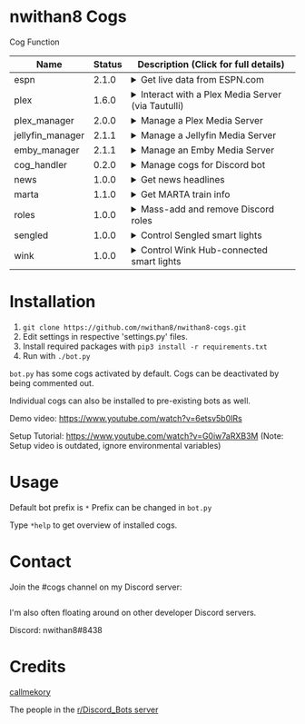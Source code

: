 # nwithan8 Cogs

Cog Function

| Name | Status | Description (Click for full details)
| --- | --- | --- |
| espn | 2.1.0 | <details><summary>Get live data from ESPN.com</summary><p>Commands:<p><ul><li><b>score</b> - Get live score(s) for a team</li><li><b>prob</b> - Get ESPN's win probability for a team's current game</li><li><b>sched</b> - Get a team's schedule</li><li><b>stats</b> - Get a team's record and ranking</li><li><b>top</b> - Top ranked teams of a league (Supported: CFB)</li><li><b>leagues</b> - List supported leagues</li></ul><p>Supported leagues: NFL, NBA, MLB, NHL, CFB, CBBM, CBBW</p> |
| plex | 1.6.0 | <details><summary>Interact with a Plex Media Server (via Tautulli)</summary><p>Commands:<p><ul><li><b>size</b> - Get Plex library statistics</li><li><b>stats</b> - Get watch statistics for a specific user</li><li><b>top</b> - Get the most popular media or most active users</li><li><b>rec</b> - Get a recommendation of what to watch</li><li><b>new</b> - Get an interactive catalog of newly-added content</li><li><b>search</b> - Search for Plex content</li><li><b>now</b> - View and manage live Plex streams</li></ul> |
| plex_manager | 2.0.0 | <details><summary>Manage a Plex Media Server</summary><p>Commands:<p><ul><li><b>add</b> - Invite Plex user to Plex server </li><li><b>remove</b> - Remove Plex user from Plex server </li><li><b>import</b> - Import existing Plex users to database</li><li><b>trial</b> - Start a trial of the Plex server</li><li><b>winner</b> - List winner Plex usernames</li><li><b>purge</b> - Remove inactive winners</li><li><b>cleandb</b> - Delete outdated database entries if users were removed manually from Plex</li>li><b>blacklist</b> - Blacklist a Discord user or Plex username</li><li><b>count</b> - Get the number of Plex Friends with access to the Plex server</li><li><b>access</b> - Check if a user has access to the Plex server</li><li><b>find</b> - Find a user based on Plex or Discord username</li><li><b>info</b> - Get database entry for a user</li><li><b>status</b> - Check if Plex is up and running</li></ul> |
| jellyfin_manager | 2.1.1 | <details><summary>Manage a Jellyfin Media Server</summary><p>Commands:<p><ul><li><b>add</b> - Create Jellyfin user </li><li><b>remove</b> - Disable Jellyfin user </li><li><b>import</b> - Import existing Jellyfin users to database</li><li><b>trial</b> - Start a trial of the Jellyfin server</li><li><b>winner</b> - List winner Jellyfin usernames</li><li><b>purge</b> - Remove inactive winners</li><li><b>cleandb</b> - Delete outdated database entries if users were removed manually from Jellyfin</li><li><b>blacklist</b> - Blacklist a Discord user or Jellyfin username</li><li><b>count</b> - Get the number of Jellyfin users with access to the Jellyfin server</li><li><b>access</b> - Check if a user has access to the Jellyfin server</li><li><b>find</b> - Find a user based on Jellyfin or Discord username</li><li><b>info</b> - Get database entry for a user</li><li><b>status</b> - Check if Jellyfin is up and running</li></ul> |
| emby_manager | 2.1.1 | <details><summary>Manage an Emby Media Server</summary><p>Commands:<p><ul><li><b>add</b> - Create Emby user (optionally link to Emby Connect username)</li><li><b>remove</b> - Disable Emby user </li><li><b>import</b> - Import existing Emby users to database</li><li><b>trial</b> - Start a trial of the Emby server</li><li><b>winner</b> - List winner Emby usernames</li><li><b>purge</b> - Remove inactive winners</li><li><b>cleandb</b> - Delete outdated database entries if users were removed manually from Emby</li><li><b>blacklist</b> - Blacklist a Discord user or Emby username</li><li><b>count</b> - Get the number of Emby users with access to the Emby server</li><li><b>access</b> - Check if a user has access to the Emby server</li><li><b>find</b> - Find a user based on Emby or Discord username</li><li><b>info</b> - Get database entry for a user</li><li><b>status</b> - Check if Emby is up and running</li></ul> |
| cog_handler | 0.2.0 | <details><summary>Manage cogs for Discord bot</summary><p>Commands:<p><ul><li><b>enable</b> - Enable cogs without restarting the bot (incompatible with RedBot cogs)</li><li><b>disable</b> - Disable cogs without restarting the bot</li><li><b>restart</b> - Reload a cog without restarting the bot</li><li><b>download</b> - Download cogs from Dropbox</li><li><b>upload</b> - Upload cogs to Dropbox</li><li><b>repo</b> - Clone repos from .git URLs</li></ul> |
| news | 1.0.0 | <details><summary>Get news headlines</summary><p>Commands:<p><ul><li><b>brief</b> - Get 5 top headlines</li><li><b>top</b> - Top headlines from a specific media outlet</li><li><b>sports</b> - Sports news headlines</li><li><b>u.s.</b> - U.S. news headlines</li><li><b>world</b> - World news headlines</li></ul> |
| marta | 1.1.0 | <details><summary>Get MARTA train info</summary><p>MARTA is the Metro Atlanta Rapid Transit Authority, the light-rail system in Atlanta, Georgia</p><p>Commands:<p><ul><li><b>trains</b> - Get live train arrival times</li><li><b>time</b> - How long to go from one station to another</li><li><b>stations</b> - List available stations</li></ul> |
| roles | 1.0.0 | <details><summary>Mass-add and remove Discord roles</summary><p>Commands:<p><ul><li><b>add</b> - Add roles to users</li><li><b>remove</b> - Remove roles from users</li><li><b>list</b> - List available roles to add/remove</li></ul> |
| sengled | 1.0.0 | <details><summary>Control Sengled smart lights</summary><p>Commands:<p><ul><li><b>lights</b> - Toggle light on/off states and brightness</li></ul> |
| wink | 1.0.0 | <details><summary>Control Wink Hub-connected smart lights</summary><p>Commands:<p><ul><li><b>wink</b> - List and toggle device and group on/off states</li><li><b>color</b> - Alter light color</li></ul> |
	
 # Installation
 1. ```git clone https://github.com/nwithan8/nwithan8-cogs.git```
 2. Edit settings in respective 'settings.py' files.
 3. Install required packages with ```pip3 install -r requirements.txt```
 5. Run with ```./bot.py```
 
 ```bot.py``` has some cogs activated by default. Cogs can be deactivated by being commented out.
 
 Individual cogs can also be installed to pre-existing bots as well.
 
 Demo video: https://www.youtube.com/watch?v=6etsv5b0IRs
 
 Setup Tutorial: https://www.youtube.com/watch?v=G0iw7aRXB3M (Note: Setup video is outdated, ignore environmental variables)
 
 # Usage
 Default bot prefix is ```*```
 Prefix can be changed in ```bot.py```
 
 Type ```*help``` to get overview of installed cogs.
 
 # Contact
Join the #cogs channel on my Discord server:

<div align="center">
	<p>
		<a href="https://discord.gg/ygRDVE9"><img src="https://discordapp.com/api/guilds/472537215457689601/widget.png?style=banner2" alt="" /></a>
	</p>
</div>

I'm also often floating around on other developer Discord servers.

Discord: nwithan8#8438

# Credits
[callmekory](https://github.com/callmekory)

The people in the [r/Discord_Bots server](https://discord.gg/49wYxqk)
